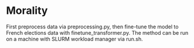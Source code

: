 
# Morality
First preprocess data via preprocessing.py, then fine-tune the model to French elections data with finetune_transformer.py. The method can be run on a machine with SLURM workload manager via run.sh.
